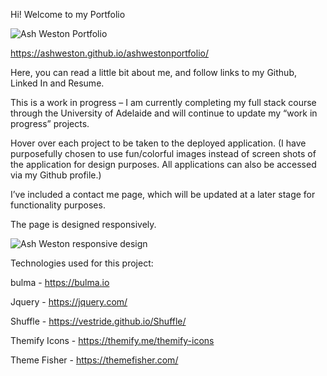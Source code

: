 Hi! Welcome to my Portfolio

![Ash Weston Portfolio ](ashwestonhome.gif)

https://ashweston.github.io/ashwestonportfolio/

Here, you can read a little bit about me, and follow links to my Github, Linked In and Resume.

This is a work in progress – I am currently completing my full stack course through the University of Adelaide and will continue to update my “work in progress” projects.

Hover over each project to be taken to the deployed application. (I have purposefully chosen to use fun/colorful images instead of screen shots of the application for design purposes. All applications can also be accessed via my Github profile.)

I’ve included a contact me page, which will be updated at a later stage for functionality purposes.

The page is designed responsively.

![Ash Weston responsive design ](responsive.gif)

Technologies used for this project:

bulma - https://bulma.io

Jquery - https://jquery.com/

Shuffle - https://vestride.github.io/Shuffle/

Themify Icons - https://themify.me/themify-icons

Theme Fisher - https://themefisher.com/
